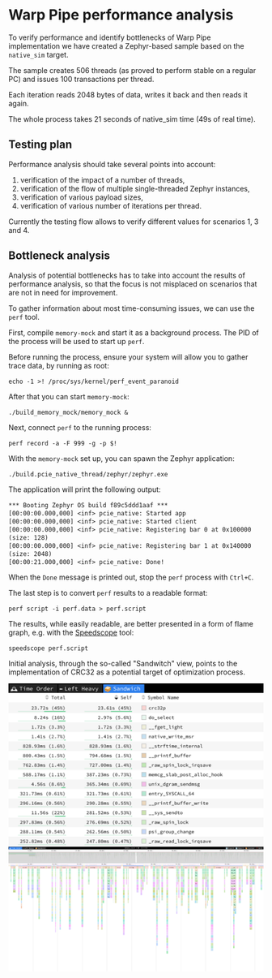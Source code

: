 # Warp Pipe performance analysis

To verify performance and identify bottlenecks of Warp Pipe implementation we have created a Zephyr-based sample based on the `native_sim` target.

The sample creates 506 threads (as proved to perform stable on a regular PC) and issues 100 transactions per thread.

Each iteration reads 2048 bytes of data, writes it back and then reads it again.

The whole process takes 21 seconds of native_sim time (49s of real time).

## Testing plan

Performance analysis should take several points into account:

1. verification of the impact of a number of threads,
2. verification of the flow of multiple single-threaded Zephyr instances,
3. verification of various payload sizes,
4. verification of various number of iterations per thread.

Currently the testing flow allows to verify different values for scenarios 1, 3 and 4.

## Bottleneck analysis

Analysis of potential bottlenecks has to take into account the results of performance analysis, so that the focus is not misplaced on scenarios that are not in need for improvement.

To gather information about most time-consuming issues, we can use the `perf` tool.

First, compile `memory-mock` and start it as a background process.
The PID of the process will be used to start up `perf`.

Before running the process, ensure your system will allow you to gather trace data, by running as root:

```
echo -1 >! /proc/sys/kernel/perf_event_paranoid
```

After that you can start `memory-mock`:
```
./build_memory_mock/memory_mock &    
```

Next, connect `perf` to the running process:
```
perf record -a -F 999 -g -p $!
```

With the `memory-mock` set up, you can spawn the Zephyr application:

```
./build.pcie_native_thread/zephyr/zephyr.exe
```

The application will print the following output:
```
*** Booting Zephyr OS build f89c5ddd1aaf ***
[00:00:00.000,000] <inf> pcie_native: Started app
[00:00:00.000,000] <inf> pcie_native: Started client
[00:00:00.000,000] <inf> pcie_native: Registering bar 0 at 0x100000 (size: 128)
[00:00:00.000,000] <inf> pcie_native: Registering bar 1 at 0x140000 (size: 2048)
[00:00:21.000,000] <inf> pcie_native: Done!
```

When the `Done` message is printed out, stop the `perf` process with `Ctrl+C`.

The last step is to convert `perf` results to a readable format:

```
perf script -i perf.data > perf.script
```

The results, while easily readable, are better presented in a form of flame graph, e.g. with the [Speedscope](https://www.speedscope.app/) tool:

```
speedscope perf.script
```

Initial analysis, through the so-called "Sandwitch" view, points to the implementation of CRC32 as a potential target of optimization process.

![Perf sandwitch view](img/perf-sandwitch.png)
![Speedscope trace](img/speedscope-trace.png)